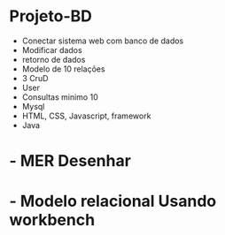 # Projeto-BD
- Conectar sistema web com banco de dados
- Modificar dados 
- retorno de dados
- Modelo de 10 relações
- 3 CruD
- User
- Consultas minimo 10
- Mysql
- HTML, CSS, Javascript, framework
- Java
# - MER Desenhar 
# - Modelo relacional Usando workbench
